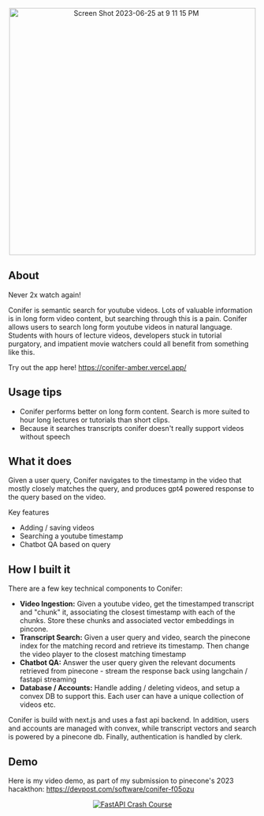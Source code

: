 
<p align="center">
  <img width="500" alt="Screen Shot 2023-06-25 at 9 11 15 PM" src="https://github.com/aditya-pethe/conifer/assets/50645024/53720b0b-ffaf-41e1-a30c-75b3061a9f5e">
</p>

## About

Never 2x watch again!

Conifer is semantic search for youtube videos. Lots of valuable information is in long form video content, but searching through this is a pain. Conifer allows users to search long form youtube videos in natural language. Students with hours of lecture videos, developers stuck in tutorial purgatory, and impatient movie watchers could all benefit from something like this.

Try out the app here! 
https://conifer-amber.vercel.app/

## Usage tips

- Conifer performs better on long form content. Search is more suited to hour long lectures or tutorials than short clips.
- Because it searches transcripts conifer doesn't really support videos without speech

## What it does

Given a user query, Conifer navigates to the timestamp in the video that mostly closely matches the query, and produces gpt4 powered response to the query based on the video. 

Key features

- Adding / saving videos 
- Searching a youtube timestamp
- Chatbot QA based on query

## How I built it

There are a few key technical components to Conifer:
- **Video Ingestion:** Given a youtube video, get the timestamped transcript and "chunk" it, associating the closest timestamp with each of the chunks. Store these chunks and associated vector embeddings in pincone.
- **Transcript Search:** Given a user query and video, search the pinecone index for the matching record and retrieve its timestamp. Then change the video player to the closest matching timestamp
- **Chatbot QA:** Answer the user query given the relevant documents retrieved from pinecone - stream the response back using langchain / fastapi streaming
- **Database / Accounts:** Handle adding / deleting videos, and setup a convex DB to support this. Each user can have a unique collection of videos etc. 

Conifer is build with next.js and uses a fast api backend. In addition, users and accounts are managed with convex, while transcript vectors and search is powered by a pinecone db. Finally, authentication is handled by clerk. 

## Demo
Here is my video demo, as part of my submission to pinecone's 2023 hacakthon: https://devpost.com/software/conifer-f05ozu

<p align="center">
  <a href="https://www.youtube.com/watch?v=nt16rI0B3JY">
    <img src="https://img.youtube.com/vi/nt16rI0B3JY/0.jpg" alt="FastAPI Crash Course" />
  </a>
</p>


